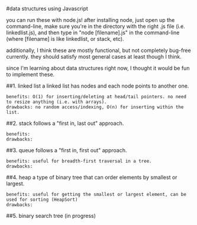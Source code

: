 #data structures using Javascript    

you can run these with node.js! after installing node, just open up the command-line, make sure you're in the directory with the right .js file (i.e. linkedlist.js), and then type in "node [filename].js" in the command-line (where [filename] is like linkedlist, or stack, etc).
    
additionally, I think these are mostly functional, but not completely bug-free currently. they should satisfy most general cases at least though I think.    

since I'm learning about data structures right now, I thought it would be fun to implement these.

##1. linked list
    a linked list has nodes and each node points to another one. 
    
    benefits: O(1) for inserting/deleting at head/tail pointers. no need to resize anything (i.e. with arrays).
    drawbacks: no random access/indexing, O(n) for inserting within the list. 
    
##2. stack
    follows a "first in, last out" approach. 
    
    benefits:
    drawbacks:

##3. queue
    follows a "first in, first out" approach.
    
    benefits: useful for breadth-first traversal in a tree. 
    drawbacks:

##4. heap
    a type of binary tree that can order elements by smallest or largest.
    
    benefits: useful for getting the smallest or largest element, can be used for sorting (HeapSort)
    drawbacks: 
    
##5. binary search tree (in progress)
